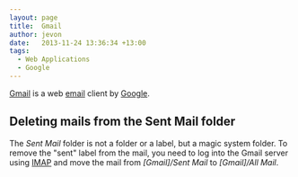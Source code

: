 ```yaml
---
layout: page
title:  Gmail
author: jevon
date:   2013-11-24 13:36:34 +13:00
tags:
  - Web Applications
  - Google
---
```


[Gmail](Gmail.md) is a web [email](email.md) client by [Google](google.md).

## Deleting mails from the Sent Mail folder

The _Sent Mail_ folder is not a folder or a label, but a magic system folder. To remove the "sent" label from the mail, you need to log into the Gmail server using [IMAP](imap.md) and move the mail from _[Gmail]/Sent Mail_ to _[Gmail]/All Mail_.
